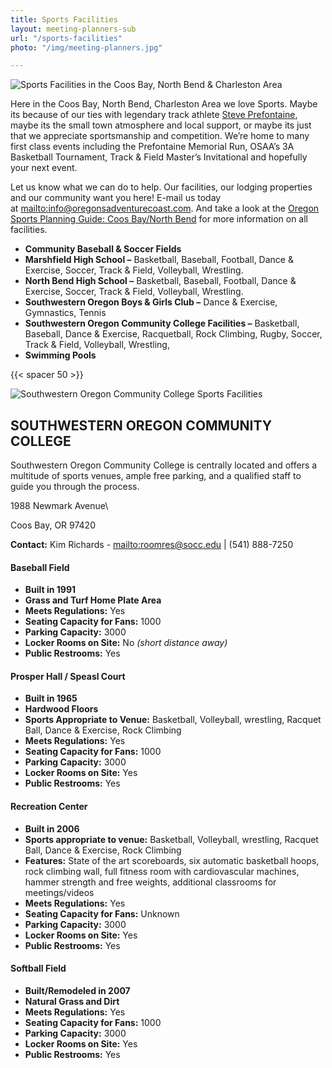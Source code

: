 ```yaml
---
title: Sports Facilities
layout: meeting-planners-sub
url: "/sports-facilities"
photo: "/img/meeting-planners.jpg"

---
```

![Sports Facilities in the  Coos Bay, North Bend & Charleston Area](/img/sports-blog-post.jpg)

Here in the Coos Bay, North Bend, Charleston Area we love Sports. Maybe its because of our ties with legendary track athlete [Steve Prefontaine](/steve-prefontaine-story/), maybe its the small town atmosphere and local support, or maybe its just that we appreciate sportsmanship and competition. We’re home to many first class events including the Prefontaine Memorial Run, OSAA’s 3A Basketball Tournament, Track & Field Master’s Invitational and hopefully your next event.

Let us know what we can do to help. Our facilities, our lodging properties and our community want you here! E-mail us today at [mailto:info@oregonsadventurecoast.com](mailto:info@oregonsadventurecoast.com). And take a look at the [Oregon Sports Planning Guide: Coos Bay/North Bend](https://sportsplanningguide.com/sand-seafood-and-surf-the-escapades-are-boundless-on-oregons-adventure-coast/) for more information on all facilities.

* **Community Baseball & Soccer Fields**
* **Marshfield High School –** Basketball, Baseball, Football, Dance & Exercise, Soccer, Track & Field, Volleyball, Wrestling.
* **North Bend High School –** Basketball, Baseball, Football, Dance & Exercise, Soccer, Track & Field, Volleyball, Wrestling.
* **Southwestern Oregon Boys & Girls Club –** Dance & Exercise, Gymnastics, Tennis
* **Southwestern Oregon Community College Facilities –** Basketball, Baseball, Dance & Exercise, Racquetball, Rock Climbing, Rugby, Soccer, Track & Field, Volleyball, Wrestling,
* **Swimming Pools**

{{< spacer 50 >}}

![Southwestern Oregon Community College Sports Facilities](/img/track-bldg_sm1-695x322.jpg)

## SOUTHWESTERN OREGON COMMUNITY COLLEGE

Southwestern Oregon Community College is centrally located and offers a multitude of sports venues, ample free parking, and a qualified staff to guide you through the process.

1988 Newmark Avenue\\

Coos Bay, OR 97420

**Contact:** Kim Richards - [mailto:roomres@socc.edu](mailto:roomres@socc.edu)
| (541) 888-7250

#### Baseball Field

* **Built in 1991**
* **Grass and Turf Home Plate Area**
* **Meets Regulations:** Yes
* **Seating Capacity for Fans:** 1000
* **Parking Capacity:** 3000
* **Locker Rooms on Site:** No _(short distance away)_
* **Public Restrooms:** Yes

#### Prosper Hall / Speasl Court

* **Built in 1965**
* **Hardwood Floors**
* **Sports Appropriate to Venue:** Basketball, Volleyball, wrestling, Racquet Ball, Dance & Exercise, Rock Climbing
* **Meets Regulations:** Yes
* **Seating Capacity for Fans:** 1000
* **Parking Capacity:** 3000
* **Locker Rooms on Site:** Yes
* **Public Restrooms:** Yes

#### Recreation Center

* **Built in 2006**
* **Sports appropriate to venue:** Basketball, Volleyball, wrestling, Racquet Ball, Dance & Exercise, Rock Climbing
* **Features:**
  State of the art scoreboards, six automatic basketball hoops, rock climbing wall, full fitness room with cardiovascular machines, hammer strength and free weights, additional classrooms for meetings/videos
* **Meets Regulations:** Yes
* **Seating Capacity for Fans:** Unknown
* **Parking Capacity:** 3000
* **Locker Rooms on Site:** Yes
* **Public Restrooms:** Yes

#### Softball Field

* **Built/Remodeled in 2007**
* **Natural Grass and Dirt**
* **Meets Regulations:** Yes
* **Seating Capacity for Fans:** 1000
* **Parking Capacity:** 3000
* **Locker Rooms on Site:** Yes
* **Public Restrooms:** Yes